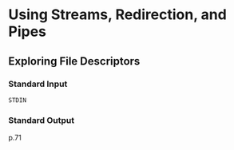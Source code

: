 # Using Streams, Redirection, and Pipes

## Exploring File Descriptors

### Standard Input

`STDIN`

### Standard Output

p.71
